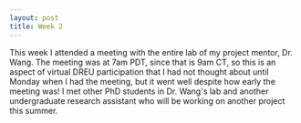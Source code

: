 ```yaml
---
layout: post
title: Week 2
---
```


This week I attended a meeting with the entire lab of my project mentor, Dr. Wang. The meeting was at 7am PDT, since that is 9am CT, so this is an aspect of virtual DREU participation that I had not thought about until Monday when I had the meeting, but it went well despite how early the meeting was! I met other PhD students in Dr. Wang's lab and another undergraduate research assistant who will be working on another project this summer.